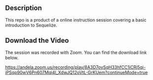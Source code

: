 ## Description
This repo is a product of a online instruction session covering a basic introduction to Sequelize.

## Download the Video
The session was recorded with Zoom. You can find the download link below.

https://andela.zoom.us/recording/play/8A3D7oySqH33hfCC1iCRj5qi-iPSqp90wV6Pn607Mqi4l_XdwJQ12oVtL-GrKUem?continueMode=true